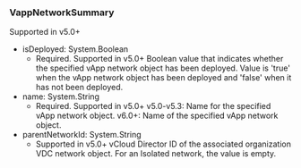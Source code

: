 ### VappNetworkSummary
Supported in v5.0+

- isDeployed: System.Boolean
  - Required. Supported in v5.0+
Boolean value that indicates whether the specified vApp network object has been deployed. Value is 'true' when the vApp network object has been deployed and 'false' when it has not been deployed.
- name: System.String
  - Required. Supported in v5.0+
v5.0-v5.3: Name for the specified vApp network object.
v6.0+: Name of the specified vApp network object.
- parentNetworkId: System.String
  - Supported in v5.0+
vCloud Director ID of the associated organization VDC network object. For an Isolated network, the value is empty.

